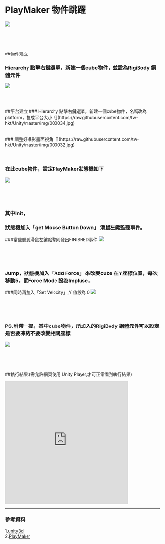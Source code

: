 # PlayMaker 物件跳躍

![](https://raw.githubusercontent.com/tw-hkt/Unity/master/img/000031.jpg)

</br>
</br>
</br>

##物件建立
### Hierarchy 點擊右鍵選單，新建一個cube物件，並設為RigiBody 鋼體元件
![](https://raw.githubusercontent.com/tw-hkt/Unity/master/img/000029.jpg)

</br>
</br>
</br>
##平台建立
### Hierarchy 點擊右鍵選單，新建一個cube物件，名稱改為platform，拉成平台大小
![](https://raw.githubusercontent.com/tw-hkt/Unity/master/img/000034.jpg)

</br>
</br>
</br>
### 調整好攝影畫面視角
![](https://raw.githubusercontent.com/tw-hkt/Unity/master/img/000032.jpg)
</br>
</br>
</br>

### 在此cube物件，設定PlayMaker狀態機如下
![](https://raw.githubusercontent.com/tw-hkt/Unity/master/img/000033.jpg)

</br>
</br>
</br>

### 其中Init，
### 狀態機加入「get Mouse Button Down」 滑鼠左鍵監聽事件。
###當監聽到滑鼠左鍵點擊則發出FINISHED事件
![](https://raw.githubusercontent.com/tw-hkt/Unity/master/img/000035.jpg)

</br>
</br>
</br>

### Jump，狀態機加入「Add Force」 來改變cube 在Y座標位置，每次移動5，而Force Mode 設為Impluse，
###同時再加入「Set Velocity」,Y 值設為 0
![](https://raw.githubusercontent.com/tw-hkt/Unity/master/img/000036.jpg)

</br>
</br>
</br>

### PS.附帶一提，其中cube物件，所加入的RigiBody 鋼體元件可以設定是否要凍結不要改變相關座標
![](https://raw.githubusercontent.com/tw-hkt/Unity/master/img/000037.jpg)


</br>
</br>
</br>

##執行結果:(需允許網頁使用 Unity Player,才可正常看到執行結果)

<iframe width="400" height="400" src="http://tw-hkt.github.io/Unity/dmeo/object%20jump/object%20jump.html" frameborder="0"></iframe>

* * *
### 參考資料
1.[unity3d](http://unity3d.com/)
<br>
2.[PlayMaker](http://www.hutonggames.com/)
<br>